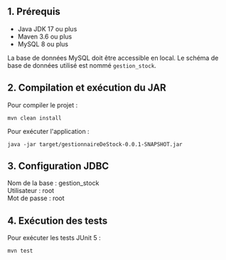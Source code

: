## 1. Prérequis

- Java JDK 17 ou plus
- Maven 3.6 ou plus
- MySQL 8 ou plus

La base de données MySQL doit être accessible en local.
Le schéma de base de données utilisé est nommé `gestion_stock`.

## 2. Compilation et exécution du JAR

Pour compiler le projet :

    mvn clean install

Pour exécuter l'application :

    java -jar target/gestionnaireDeStock-0.0.1-SNAPSHOT.jar
## 3. Configuration JDBC

Nom de la base : gestion_stock  
Utilisateur : root  
Mot de passe : root

## 4. Exécution des tests

Pour exécuter les tests JUnit 5 :

    mvn test

